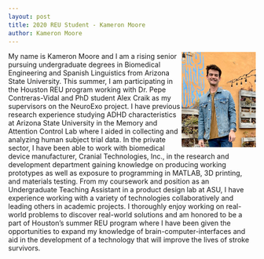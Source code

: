 ```yaml
---
layout: post
title: 2020 REU Student - Kameron Moore
author: Kameron Moore
---
```

<img style="width: 30%; float: right;" src="/photos/kameron.jpeg">
<p>My name is Kameron Moore and I am a rising senior pursuing undergraduate degrees in Biomedical Engineering and Spanish Linguistics from Arizona State University. This summer, I am participating in the Houston REU program working with Dr. Pepe Contreras-Vidal and PhD student Alex Craik as my supervisors on the NeuroExo project. I have previous research experience studying ADHD characteristics at Arizona State University in the Memory and Attention Control Lab where I aided in collecting and analyzing human subject trial data. In the private sector, I have been able to work with biomedical device manufacturer, Cranial Technologies, Inc., in the research and development department gaining knowledge on producing working prototypes as well as exposure to programming in MATLAB, 3D printing, and materials testing. From my coursework and position as an Undergraduate Teaching Assistant in a product design lab at ASU, I have experience working with a variety of technologies collaboratively and leading others in academic projects. I thoroughly enjoy working on real-world problems to discover real-world solutions and am honored to be a part of Houston’s summer REU program where I have been given the opportunities to expand my knowledge of brain-computer-interfaces and aid in the development of a technology that will improve the lives of stroke survivors.</p>
